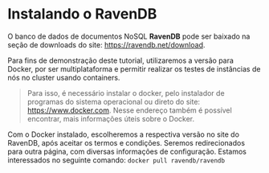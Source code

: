 # Instalando o RavenDB

O banco de dados de documentos NoSQL **RavenDB** pode ser baixado na seção de downloads do site: https://ravendb.net/download.

Para fins de demonstração deste tutorial, utilizaremos a versão para Docker, por ser multiplataforma e permitir realizar os testes de instâncias de nós no cluster usando containers.

>Para isso, é necessário instalar o docker, pelo instalador de programas do sistema operacional ou direto do site: https://www.docker.com. Nesse endereço também é possível encontrar, mais informações úteis sobre o Docker.

Com o Docker instalado, escolheremos a respectiva versão no site do RavenDB, após aceitar os termos e condições. Seremos redirecionados para outra página, com diversas informações de configuração.
Estamos interessados no seguinte comando:
``
	docker pull ravendb/ravendb
``



<!--stackedit_data:
eyJoaXN0b3J5IjpbNzkxNTc5NDUsLTI3MTU5MTEyMSwtMjAwNj
g3ODcwLDcyNjY4ODc3MiwzNjQ5MTM5MDMsMTU4MTc1Nzk4Miwx
MDYzMzU4ODc5LDkwMjE5MjAzNV19
-->